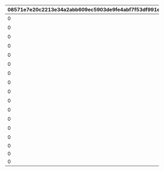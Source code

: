 |08571e7e20c2213e34a2abb609ec5903de9fe4abf7f53df991e7d68b1c453bc3|5b149039c290c2f130c0cf9c622917a66eed61fc6c94cd87082fb20a371e747c|5f378e8b40279bedd4458db0115fa0ff5475c0a7f5d9348f9924cb8f3bc874a0|577215da99652ee3e2f8b9ad6eb6dc2b5f88bc945f9469c430211642087635cf|4a313517fe179e399c61c91035e2011d71c32dc7e520f5e71b528374b37f895e|5974d024b6aa666891ee9b8135b41ab74e56421ec4e24c52c5ce2aee12734648|667faea8e80829ad39a51209a49b7afa13394fb82f83d0dd28852c764d663189|204d7d8cb1f7232dd6dba95998a815fe5ddc9592163702f19496a6acc024989d|
| --- | --- | --- | --- | --- | --- | --- | --- |
|0|0|2020/08/16 5:00:00|5023000|1|どうしてこんな\nことに……？|2030/01/01 1:00:00|1|
|0|0|2020/08/16 5:00:00|5023001|2|ごきげんようが\n言えなくて|2030/01/01 1:00:00|2|
|0|0|2020/08/16 5:00:00|5023002|3|やっちゃった！|2030/01/01 1:00:00|3|
|0|0|2020/08/17 5:00:00|5023002|4|ユニさんは\nこんな人|2030/01/01 1:00:00|4|
|0|0|2020/08/17 5:00:00|5023002|5|クロエさんは\nこんな人|2030/01/01 1:00:00|5|
|0|0|2020/08/17 5:00:00|5023002|6|チエルさんは\nこんな人|2030/01/01 1:00:00|6|
|0|0|2020/08/18 5:00:00|5023003|7|知的な\nユニさん|2030/01/01 1:00:00|7|
|0|0|2020/08/18 5:00:00|5023003|8|優しい\nクロエさん|2030/01/01 1:00:00|8|
|0|0|2020/08/18 5:00:00|5023003|9|憧れの\nチエルさん|2030/01/01 1:00:00|9|
|0|0|2020/08/19 5:00:00|5023003|10|特別講座の\n練習|2030/01/01 1:00:00|10|
|0|0|2020/08/19 5:00:00|5023004|11|いよいよ\n特別講座|2030/01/01 1:00:00|11|
|0|0|2020/08/19 5:00:00|5023005|12|さすがBB団の\n団長さん！|2030/01/01 1:00:00|12|
|0|0|2020/08/19 5:00:00|5023006|13|マンドラゴラで\nパニック|2030/01/01 1:00:00|13|
|0|0|2020/08/23 5:00:00|5023007|14|最終日|2030/01/01 1:00:00|14|
|0|1|2020/08/23 21:00:00|5023000|0||2030/01/01 1:00:00|15|
|0|1|2020/08/23 21:00:00|5023000|0||2030/01/01 1:00:00|16|
|0|1|2020/08/23 21:00:00|5023000|0||2030/01/01 1:00:00|17|